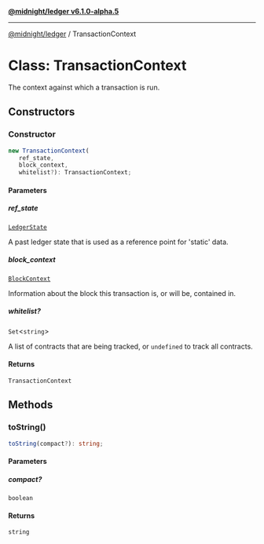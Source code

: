 [**@midnight/ledger v6.1.0-alpha.5**](../README.md)

***

[@midnight/ledger](../globals.md) / TransactionContext

# Class: TransactionContext

The context against which a transaction is run.

## Constructors

### Constructor

```ts
new TransactionContext(
   ref_state, 
   block_context, 
   whitelist?): TransactionContext;
```

#### Parameters

##### ref\_state

[`LedgerState`](LedgerState.md)

A past ledger state that is used as a reference point
for 'static' data.

##### block\_context

[`BlockContext`](../type-aliases/BlockContext.md)

Information about the block this transaction is, or
will be, contained in.

##### whitelist?

`Set`\<`string`\>

A list of contracts that are being tracked, or
`undefined` to track all contracts.

#### Returns

`TransactionContext`

## Methods

### toString()

```ts
toString(compact?): string;
```

#### Parameters

##### compact?

`boolean`

#### Returns

`string`
